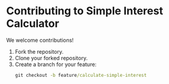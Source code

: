 # Contributing to Simple Interest Calculator  

We welcome contributions!  

1. Fork the repository.  
2. Clone your forked repository.  
3. Create a branch for your feature:  
   ```cmd
   git checkout -b feature/calculate-simple-interest